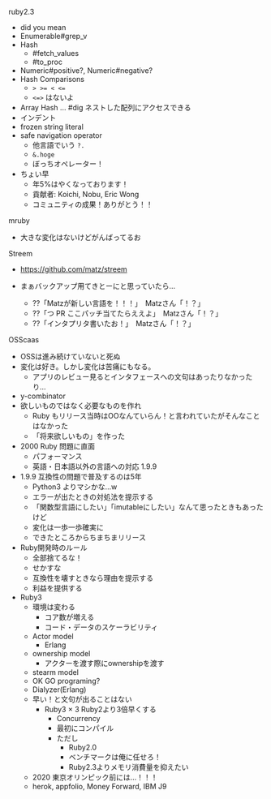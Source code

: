 ruby2.3
- did you mean
- Enumerable#grep_v
- Hash
  - #fetch_values
  - #to_proc
- Numeric#positive?, Numeric#negative?
- Hash Comparisons
  - `> >= < <=`
  - `<=>` はないよ
- Array Hash … #dig ネストした配列にアクセスできる
- インデント
- frozen string literal
- safe navigation operator
  - 他言語でいう `?.`
  - `&.hoge`
  - ぼっちオペレーター！
- ちょい早
  - 年5%はやくなっております！
  - 貢献者: Koichi, Nobu, Eric Wong
  - コミュニティの成果！ありがとう！！

mruby
- 大きな変化はないけどがんばってるお

Streem
- https://github.com/matz/streem

- まぁバックアップ用てきとーにと思っていたら…
  - ??「Matzが新しい言語を！！！」　Matzさん「！？」
  - ??「つ PR ここパッチ当てたらええよ」　Matzさん「！？」
  - ??「インタプリタ書いたお！」　Matzさん「！？」

OSScaas
- OSSは進み続けていないと死ぬ
- 変化は好き。しかし変化は苦痛にもなる。
  - アプリのレビュー見るとインタフェースへの文句はあったりなかったり…
- y-combinator
- 欲しいものではなく必要なものを作れ
  - Ruby もリリース当時はOOなんていらん！と言われていたがそんなことはなかった
  - 「将来欲しいもの」を作った
- 2000 Ruby 問題に直面
  - パフォーマンス
  - 英語・日本語以外の言語への対応 1.9.9
- 1.9.9 互換性の問題で普及するのは5年
  - Python3 よりマシかな…w
  - エラーが出たときの対処法を提示する
  - 「関数型言語にしたい」「imutableにしたい」なんて思ったときもあったけど
  - 変化は一歩一歩確実に
  - できたところからちまちまリリース
- Ruby開発時のルール
  - 全部捨てるな！
  - せかすな
  - 互換性を壊すときなら理由を提示する
  - 利益を提供する
- Ruby3
  - 環境は変わる
    - コア数が増える
    - コード・データのスケーラビリティ
  - Actor model
    - Erlang
  - ownership model
    - アクターを渡す際にownershipを渡す
  - stearm model
  - OK GO programing?
  - Dialyzer(Erlang)
  - 早い！と文句が出ることはない
    - Ruby3 × 3  Ruby2より3倍早くする
      - Concurrency
      - 最初にコンパイル
      - ただし
        - Ruby2.0
        - ベンチマークは俺に任せろ！
        - Ruby2.3よりメモリ消費量を抑えたい
  - 2020 東京オリンピック前には…！！！
  - herok, appfolio, Money Forward, IBM J9
